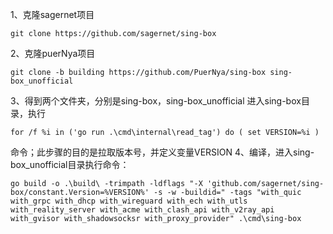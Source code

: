 1、克隆sagernet项目
```
git clone https://github.com/sagernet/sing-box
```
2、克隆puerNya项目
```
git clone -b building https://github.com/PuerNya/sing-box sing-box_unofficial
```
3、得到两个文件夹，分别是sing-box，sing-box_unofficial
进入sing-box目录，执行
```
for /f %i in ('go run .\cmd\internal\read_tag') do ( set VERSION=%i )
```
命令；此步骤的目的是拉取版本号，并定义变量VERSION
4、编译，进入sing-box_unofficial目录执行命令：
```
go build -o .\build\ -trimpath -ldflags "-X 'github.com/sagernet/sing-box/constant.Version=%VERSION%' -s -w -buildid=" -tags "with_quic with_grpc with_dhcp with_wireguard with_ech with_utls with_reality_server with_acme with_clash_api with_v2ray_api with_gvisor with_shadowsocksr with_proxy_provider" .\cmd\sing-box
```
